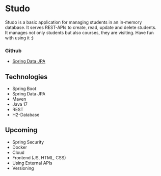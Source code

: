 # Studo

Studo is a basic application for managing students in an in-memory database. It serves REST-APIs to create, read, update and
delete students. It manages not only students but also courses, they are visiting. Have fun with using it :)

### Github

* [Spring Data JPA](https://docs.spring.io/spring-boot/docs/2.6.4/reference/htmlsingle/#boot-features-jpa-and-spring-data)

## Technologies

* Spring Boot
* Spring Data JPA
* Maven
* Java 17
* REST
* H2-Database

## Upcoming
* Spring Security
* Docker
* Cloud
* Frontend (JS, HTML, CSS)
* Using External APIs
* Versioning


